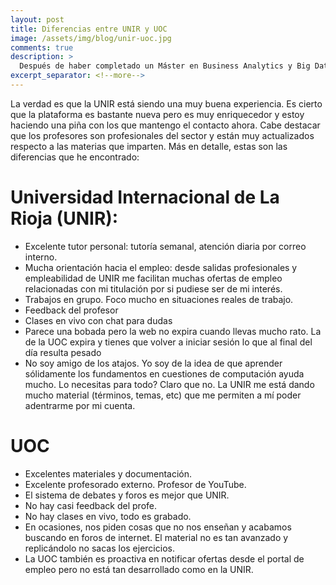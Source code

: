 ```yaml
---
layout: post
title: Diferencias entre UNIR y UOC
image: /assets/img/blog/unir-uoc.jpg
comments: true
description: >
  Después de haber completado un Máster en Business Analytics y Big Data por la UOC y hacer varias asignaturas de Informática por la UNIR, puedo valorar estas dos opciones para estudiar online.
excerpt_separator: <!--more-->
---
```


La verdad es que la UNIR está siendo una muy buena experiencia. Es cierto que la plataforma es bastante nueva pero es muy enriquecedor y estoy haciendo una piña con los que mantengo el contacto ahora. Cabe destacar que los profesores son profesionales del sector y están muy actualizados respecto a las materias que imparten. Más en detalle, estas son las diferencias que he encontrado:
<!--more-->

# Universidad Internacional de La Rioja (UNIR):

- Excelente tutor personal: tutoría semanal, atención diaria por correo interno.
- Mucha orientación hacia el empleo: desde salidas profesionales y empleabilidad de UNIR me facilitan muchas ofertas de empleo relacionadas con mi titulación por si pudiese ser de mi interés.
- Trabajos en grupo. Foco mucho en situaciones reales de trabajo.
- Feedback del profesor
- Clases en vivo con chat para dudas
- Parece una bobada pero la web no expira cuando llevas mucho rato. La de la UOC expira y tienes que volver a iniciar sesión lo que al final del día resulta pesado
- No soy amigo de los atajos. Yo soy de la idea de que aprender sólidamente los fundamentos en cuestiones de computación ayuda mucho. Lo necesitas para todo? Claro que no. La UNIR me está dando mucho material (términos, temas, etc) que me permiten a mí poder adentrarme por mi cuenta.

# UOC
- Excelentes materiales y documentación.
- Excelente profesorado externo. Profesor de YouTube.
- El sistema de debates y foros es mejor que UNIR.
- No hay casi feedback del profe.
- No hay clases en vivo, todo es grabado.
- En ocasiones, nos piden cosas que no nos enseñan y acabamos buscando en foros de internet. El material no es tan avanzado y replicándolo no sacas los ejercicios.
- La UOC también es proactiva en notificar ofertas desde el portal de empleo pero no está tan desarrollado como en la UNIR.


